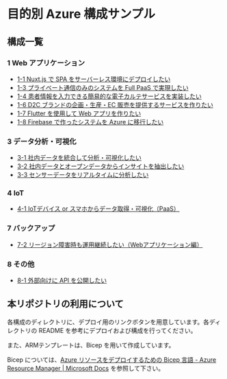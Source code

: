 # 目的別 Azure 構成サンプル

## 構成一覧

### 1 Web アプリケーション

- [1-1 Nuxt.js で SPA をサーバーレス環境にデプロイしたい](./1_web-application/1-1_spa-on-serverless/)
- [1-3 プライベート通信のみのシステムを Full PaaS で実現したい](./1_web-application/1-3_full-paas-via-private-communication/)
- [1-4 患者情報を入力できる簡易的な電子カルテサービスを実装したい](./1_web-application/1-4_simple-electronic-medical-record/)
- [1-6 D2C ブランドの企画・生産・EC 販売を提供するサービスを作りたい](./1_web-application/1-6_integrated-platform-for-d2c-brand/)
- [1-7 Flutter を使用して Web アプリを作りたい](./1_web-application/1-7_hosting-flutter-web-app/)
- [1-8 Firebase で作ったシステムを Azure に移行したい](./1_web-application/1-8_transfer-system-from-firebase/)


### 3 データ分析・可視化

- [3-1 社内データを統合して分析・可視化したい](./3_data-analysis-visialization/3-1_analyze-visualize-internal-data/)
- [3-2 社内データとオープンデータからインサイトを抽出したい](./3_data-analysis-visialization/3-2_extract-insights-from-internal-and-opendata/)
- [3-3 センサーデータをリアルタイムに分析したい](./3_data-analysis-visialization/3-3_realtime-analize-sensor-data/)



### 4 IoT

- [4-1 IoTデバイス or スマホからデータ取得・可視化（PaaS）](./4_iot/4-1_collect-data-from-iot-mobile-devices-with-paas/)


### 7 バックアップ

- [7-2 リージョン障害時も運用継続したい（Webアプリケーション編）](./7_backup/7-2_disaster-recorvery-webapp/)


### 8 その他

- [8-1 外部向けに API を公開したい](./8_other/8-1_publish-api/)


## 本リポジトリの利用について

各構成のディレクトリに、デプロイ用のリンクボタンを用意しています。各ディレクトリの README を参考にデプロイおよび構成を行ってください。

また、ARMテンプレートは、Bicep を用いて作成しています。

Bicep については、[Azure リソースをデプロイするための Bicep 言語 - Azure Resource Manager | Microsoft Docs](https://docs.microsoft.com/ja-jp/azure/azure-resource-manager/bicep/overview?tabs=bicep) を参照して下さい。
